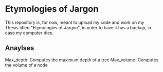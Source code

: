 # Etymologies of Jargon

This repository is, for now, meant to upload my code and work on my Thesis titled "Etymologies of Jargon", in order to have it has a backup, in case my computer dies.

## Anaylses
Max_depth: Computes the maximum depth of a tree
Max_volume: Computes the volume of a node

